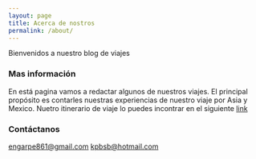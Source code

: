 ```yaml
---
layout: page
title: Acerca de nostros
permalink: /about/
---
```


Bienvenidos a nuestro blog de viajes

### Mas información

En está pagina vamos a redactar algunos de nuestros viajes. El principal propósito es contarles nuestras experiencias de nuestro viaje por Asia y Mexico. Nuetro itinerario de viaje lo puedes incontrar en el siguiente [link](https://docs.google.com/spreadsheets/d/1twV3FeOVoyAGaJZS6zkz3YL73uVTAodr-1DvhO9W-AQ/edit?usp=sharing)

### Contáctanos

[engarpe861@gmail.com](mailto:engarpe861@gmail.com)
[kpbsb@hotmail.com](mailto:kpbsb@hotmail.com)
